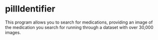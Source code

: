 # pillIdentifier
This program allows you to search for medications, providing an image of the medication you search for running through a dataset with over 30,000 images. 
